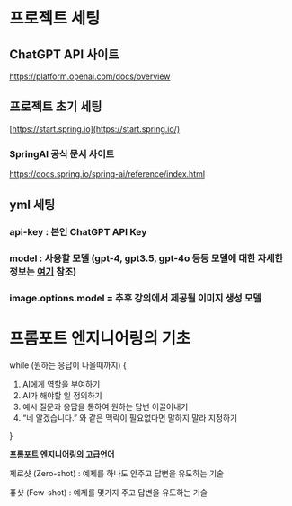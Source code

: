 # 프로젝트 세팅

## ChatGPT API 사이트
https://platform.openai.com/docs/overview

## 프로젝트 초기 세팅
[https://start.spring.io](https://start.spring.io/)

### SpringAI 공식 문서 사이트
https://docs.spring.io/spring-ai/reference/index.html

## yml 세팅
### api-key : 본인 ChatGPT API Key
### model : 사용할 모델 (gpt-4, gpt3.5, gpt-4o 등등 모델에 대한 자세한 정보는 [여기](https://platform.openai.com/docs/models) 참조)
### image.options.model = 추후 강의에서 제공될 이미지 생성 모델


# 프롬포트 엔지니어링의 기초

while (원하는 응답이 나올때까지) {

1. AI에게 역할을 부여하기
2. AI가 해야할 일 정의하기
3. 예시 질문과 응답을 통하여 원하는 답변 이끌어내기
4. “네 알겠습니다.” 와 같은 맥락이 필요없다면 말하지 말라 지정하기

}

**프롬포트 엔지니어링의 고급언어**

제로샷 (Zero-shot) : 예제를 하나도 안주고 답변을 유도하는 기술

퓨샷 (Few-shot) : 예제를 몇가지 주고 답변을 유도하는 기술
